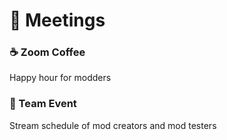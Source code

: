 # 📅 Meetings

### ☕️ Zoom Coffee

Happy hour for modders

### 🎲 Team Event

Stream schedule of mod creators and mod testers

